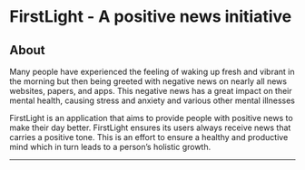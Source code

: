 # FirstLight - A positive news initiative

## About

Many people have experienced the feeling of waking up fresh and vibrant in the morning but then being greeted with negative news on nearly all news websites, papers, and apps. This negative news has a great impact on their mental health, causing stress and anxiety and various other mental illnesses <br>

FirstLight is an application that aims to provide people with positive news to make their day better. FirstLight ensures its users always receive news that carries a positive tone. This is an effort to ensure a healthy and productive mind which in turn leads to a person’s holistic growth.

<hr>
